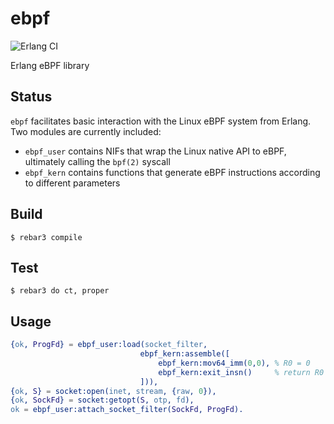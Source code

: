 ebpf
=====
![Erlang CI](https://github.com/oskardrums/ebpf/workflows/Erlang%20CI/badge.svg)

Erlang eBPF library

Status
------

`ebpf` facilitates basic interaction with the Linux eBPF system from Erlang.
Two modules are currently included:
* `ebpf_user` contains NIFs that wrap the Linux native API to eBPF, ultimately calling the `bpf(2)` syscall
* `ebpf_kern` contains functions that generate eBPF instructions according to different parameters

Build
-----

    $ rebar3 compile
    
Test
----
    $ rebar3 do ct, proper

Usage
-----
```erlang
{ok, ProgFd} = ebpf_user:load(socket_filter,
                             ebpf_kern:assemble([
                                 ebpf_kern:mov64_imm(0,0), % R0 = 0
                                 ebpf_kern:exit_insn()     % return R0
                             ])),
{ok, S} = socket:open(inet, stream, {raw, 0}),
{ok, SockFd} = socket:getopt(S, otp, fd),
ok = ebpf_user:attach_socket_filter(SockFd, ProgFd).
```
